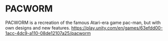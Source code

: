# PACWORM

PACWORM is a recreation of the famous Atari-era game pac-man, but with own designs and new features. 
https://play.unity.com/en/games/63efdd00-1acc-4dc9-a110-08de12107a25/pacworm


